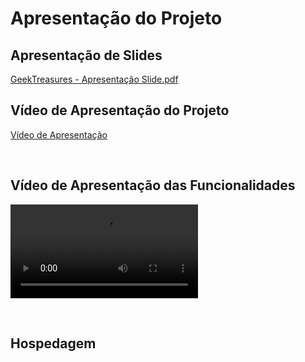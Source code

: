 # Apresentação do Projeto


## Apresentação de Slides

[GeekTreasures - Apresentação Slide.pdf]([https://github.com/ICEI-PUC-Minas-PMV-ADS/pmv-ads-2023-2-e1-proj-web-t11-pvm-ads-2023-2-e1-colecoes/blob/main/apresentacao/GeekTreasures%20-%20Apresenta%C3%A7%C3%A3o%20Slide.pdf])

## Vídeo de Apresentação do Projeto

[Vídeo de Apresentação](https://github.com/ICEI-PUC-Minas-PMV-ADS/pmv-ads-2023-2-e1-proj-web-t11-pvm-ads-2023-2-e1-colecoes/blob/main/apresentacao/1210.mp4)

<br>

## Vídeo de Apresentação das Funcionalidades

<video src="./1210.mp4"></video>

<br>


## Hospedagem


<br>




